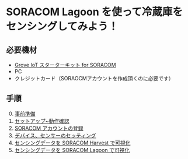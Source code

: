 # SORACOM Lagoon を使って冷蔵庫をセンシングしてみよう！

## 必要機材
* [Grove IoT スターターキット for SORACOM](https://soracom.jp/products/kit/grovestarter_kit_lte/)
* PC
* クレジットカード（SORAOCMアカウントを作成頂くのに必要です）


## 手順
0. [事前準備](https://soracom.github.io/jp-training/WioLTE/0/prepare.html)
1. [セットアップ~動作確認](https://soracom.github.io/jp-training/WioLTE/1/1-setup.html)
2. [SORACOM アカウントの登録]()
3. [デバイス、センサーのセッティング]()
4. [センシングデータを SORACOM Harvest で可視化]()
5. [センシングデータを SORACOM Lagoon で可視化]()
